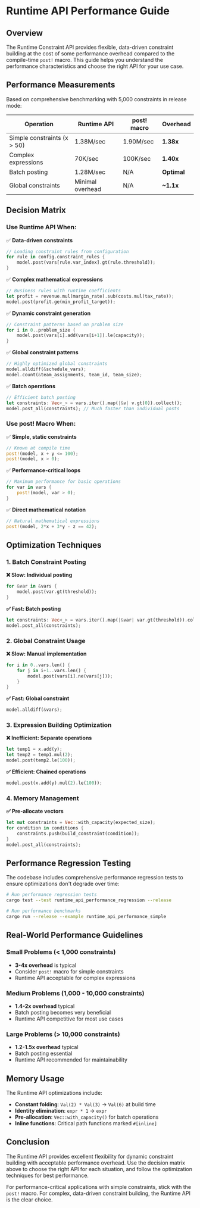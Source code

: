 # Runtime API Performance Guide

## Overview

The Runtime Constraint API provides flexible, data-driven constraint building at the cost of some performance overhead compared to the compile-time `post!` macro. This guide helps you understand the performance characteristics and choose the right API for your use case.

## Performance Measurements

Based on comprehensive benchmarking with 5,000 constraints in release mode:

| Operation | Runtime API | post! macro | Overhead |
|-----------|-------------|-------------|----------|
| Simple constraints (x > 50) | 1.38M/sec | 1.90M/sec | **1.38x** |
| Complex expressions | 70K/sec | 100K/sec | **1.40x** |
| Batch posting | 1.28M/sec | N/A | **Optimal** |
| Global constraints | Minimal overhead | N/A | **~1.1x** |

## Decision Matrix

### Use Runtime API When:

✅ **Data-driven constraints**
```rust
// Loading constraint rules from configuration
for rule in config.constraint_rules {
    model.post(vars[rule.var_index].gt(rule.threshold));
}
```

✅ **Complex mathematical expressions**
```rust
// Business rules with runtime coefficients
let profit = revenue.mul(margin_rate).sub(costs.mul(tax_rate));
model.post(profit.ge(min_profit_target));
```

✅ **Dynamic constraint generation**
```rust
// Constraint patterns based on problem size
for i in 0..problem_size {
    model.post(vars[i].add(vars[i+1]).le(capacity));
}
```

✅ **Global constraint patterns**
```rust
// Highly optimized global constraints
model.alldiff(&schedule_vars);
model.count(&team_assignments, team_id, team_size);
```

✅ **Batch operations**
```rust
// Efficient batch posting
let constraints: Vec<_> = vars.iter().map(|&v| v.gt(0)).collect();
model.post_all(constraints); // Much faster than individual posts
```

### Use post! Macro When:

✅ **Simple, static constraints**
```rust
// Known at compile time
post!(model, x + y <= 100);
post!(model, x > 0);
```

✅ **Performance-critical loops**
```rust
// Maximum performance for basic operations
for var in vars {
    post!(model, var > 0);
}
```

✅ **Direct mathematical notation**
```rust
// Natural mathematical expressions
post!(model, 2*x + 3*y - z == 42);
```

## Optimization Techniques

### 1. Batch Constraint Posting

**❌ Slow: Individual posting**
```rust
for &var in &vars {
    model.post(var.gt(threshold));
}
```

**✅ Fast: Batch posting**
```rust
let constraints: Vec<_> = vars.iter().map(|&var| var.gt(threshold)).collect();
model.post_all(constraints);
```

### 2. Global Constraint Usage

**❌ Slow: Manual implementation**
```rust
for i in 0..vars.len() {
    for j in i+1..vars.len() {
        model.post(vars[i].ne(vars[j]));
    }
}
```

**✅ Fast: Global constraint**
```rust
model.alldiff(&vars);
```

### 3. Expression Building Optimization

**❌ Inefficient: Separate operations**
```rust
let temp1 = x.add(y);
let temp2 = temp1.mul(2);
model.post(temp2.le(100));
```

**✅ Efficient: Chained operations**
```rust
model.post(x.add(y).mul(2).le(100));
```

### 4. Memory Management

**✅ Pre-allocate vectors**
```rust
let mut constraints = Vec::with_capacity(expected_size);
for condition in conditions {
    constraints.push(build_constraint(condition));
}
model.post_all(constraints);
```

## Performance Regression Testing

The codebase includes comprehensive performance regression tests to ensure optimizations don't degrade over time:

```bash
# Run performance regression tests
cargo test --test runtime_api_performance_regression --release

# Run performance benchmarks
cargo run --release --example runtime_api_performance_simple
```

## Real-World Performance Guidelines

### Small Problems (< 1,000 constraints)
- **3-4x overhead** is typical
- Consider `post!` macro for simple constraints
- Runtime API acceptable for complex expressions

### Medium Problems (1,000 - 10,000 constraints)
- **1.4-2x overhead** typical
- Batch posting becomes very beneficial
- Runtime API competitive for most use cases

### Large Problems (> 10,000 constraints)
- **1.2-1.5x overhead** typical
- Batch posting essential
- Runtime API recommended for maintainability

## Memory Usage

The Runtime API optimizations include:

- **Constant folding**: `Val(2) * Val(3)` → `Val(6)` at build time
- **Identity elimination**: `expr * 1` → `expr` 
- **Pre-allocation**: `Vec::with_capacity()` for batch operations
- **Inline functions**: Critical path functions marked `#[inline]`

## Conclusion

The Runtime API provides excellent flexibility for dynamic constraint building with acceptable performance overhead. Use the decision matrix above to choose the right API for each situation, and follow the optimization techniques for best performance.

For performance-critical applications with simple constraints, stick with the `post!` macro. For complex, data-driven constraint building, the Runtime API is the clear choice.